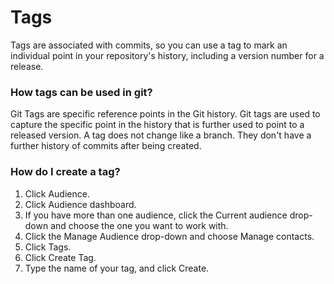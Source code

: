 # Tags
Tags are associated with commits, so you can use a tag to mark an individual point in your repository's history, including a version number for a release.
### How tags can be used in git?
Git Tags are specific reference points in the Git history. Git tags are used to capture the specific point in the history that is further used to point to a released version. A tag does not change like a branch. They don't have a further history of commits after being created.
### How do I create a tag?
1. Click Audience.
2. Click Audience dashboard.
3. If you have more than one audience, click the Current audience drop-down and choose the one you want to work with.
4. Click the Manage Audience drop-down and choose Manage contacts.
5. Click Tags.
6. Click Create Tag.
7. Type the name of your tag, and click Create.
